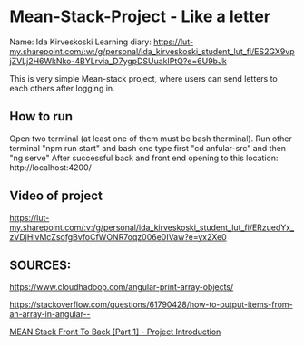 # Mean-Stack-Project - Like a letter

Name: Ida Kirveskoski
Learning diary: https://lut-my.sharepoint.com/:w:/g/personal/ida_kirveskoski_student_lut_fi/ES2GX9vpjZVLj2H6WkNko-4BYLrvia_D7ygpDSUuakIPtQ?e=6U9bJk 

This is very simple Mean-stack project, where users can send letters to each others after logging in.

## How to run

Open two terminal (at least one of them must be bash therminal). Run other terminal "npm run start" and bash one type first "cd anfular-src" and then "ng serve"
After successful back and front end opening to this location: http://localhost:4200/ 

## Video of project
https://lut-my.sharepoint.com/:v:/g/personal/ida_kirveskoski_student_lut_fi/ERzuedYx_zVDjHlvMcZsofgBvfoCfWONR7oqz006e0IVaw?e=yx2Xe0

## SOURCES:

https://www.cloudhadoop.com/angular-print-array-objects/ 

https://stackoverflow.com/questions/61790428/how-to-output-items-from-an-array-in-angular--  

[MEAN Stack Front To Back [Part 1] - Project Introduction](https://www.youtube.com/watch?v=uONz0lEWft0&list=PLillGF-RfqbZMNtaOXJQiDebNXjVapWPZ&index=1)
